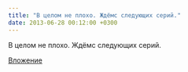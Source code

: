 ```yaml
---
title: "В целом не плохо. Ждёмс следующих серий."
date: 2013-06-28 00:12:00 +0300
---
```


В целом не плохо. Ждёмс следующих серий.

[Вложение](/assets/vk_photos/4/mAgc07nXxnQ.jpg)
